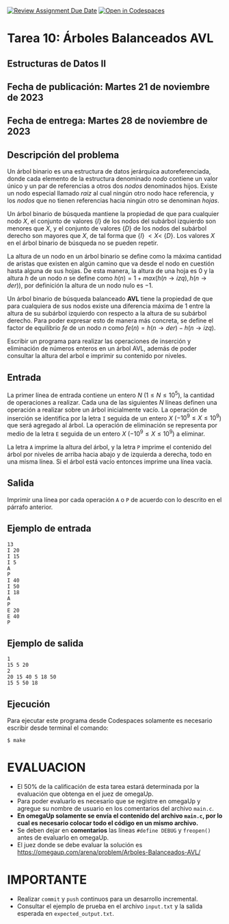 [![Review Assignment Due Date](https://classroom.github.com/assets/deadline-readme-button-24ddc0f5d75046c5622901739e7c5dd533143b0c8e959d652212380cedb1ea36.svg)](https://classroom.github.com/a/W5WIE0kO)
[![Open in Codespaces](https://classroom.github.com/assets/launch-codespace-7f7980b617ed060a017424585567c406b6ee15c891e84e1186181d67ecf80aa0.svg)](https://classroom.github.com/open-in-codespaces?assignment_repo_id=13030997)
# Tarea 10: Árboles Balanceados AVL
## Estructuras de Datos II
## Fecha de publicación: Martes 21 de noviembre de 2023
## Fecha de entrega: Martes 28 de noviembre de 2023

## Descripción del problema
Un árbol binario es una estructura de datos
jerárquica autoreferenciada, donde cada elemento de la
estructura denominado *nodo* contiene un valor único
y un par de referencias a otros dos *nodos* denominados hijos.
Existe un nodo especial llamado *raiz* al cual ningún otro nodo
hace referencia, y los *nodos* que no tienen referencias
hacia ningún otro se denominan *hojas*.

Un árbol binario de búsqueda mantiene la propiedad de que
para cualquier nodo $X$, el conjunto de valores {$I$}
de los nodos del subárbol izquierdo son menores que $X$,
y el conjunto de valores {$D$} de los nodos del
subárbol derecho son mayores que $X$, de tal forma que
{$I$} $\lt X \lt$ {$D$}. Los valores $X$ en el árbol binario
de búsqueda no se pueden repetir.

La altura de un nodo en un árbol binario se define
como la máxima cantidad de aristas que existen en algún
camino que va desde el nodo en cuestión hasta alguna
de sus hojas.
De esta manera, la altura de una hoja es $0$ y
la altura $h$ de un nodo $n$ se define como
$h(n)=1+max(h(n\rightarrow izq), h(n\rightarrow der))$,
por definición la altura de un nodo nulo es $-1$.

Un árbol binario de búsqueda balanceado **AVL**
tiene la propiedad de que para cualquiera de sus nodos
existe una diferencia máxima de $1$ entre la altura de su
subárbol izquierdo con respecto a la altura de su subárbol derecho.
Para poder expresar esto de manera más concreta, se define el
factor de equilibrio $fe$ de un nodo $n$ como
$fe(n)=h(n\rightarrow der)-h(n\rightarrow izq)$.

Escribir un programa para realizar las operaciones de inserción y
eliminación de números enteros en un árbol AVL, además de poder
consultar la altura del arbol e imprimir su contenido por niveles.

## Entrada
La primer línea de entrada contiene un entero $N$ ($1 \leq N \leq 10^5$),
la cantidad de operaciones a realizar.
Cada una de las siguientes $N$ líneas definen una operación a realizar
sobre un árbol inicialmente vacío.
La operación de inserción se identifica por la letra `I` seguida de un
entero $X$ ($-10^9 \leq X \leq 10^9$) que será agregado al árbol.
La operación de eliminación se representa por medio de la letra `E`
seguida de un entero $X$ ($-10^9 \leq X \leq 10^9$) a eliminar.

La letra `A` imprime la altura del árbol, y la letra `P` imprime
el contenido del árbol por niveles de arriba hacia abajo y de izquierda
a derecha, todo en una misma línea. Si el árbol está vacío entonces
imprime una línea vacía.

## Salida
Imprimir una línea por cada operación `A` o `P` de acuerdo con lo descrito
en el párrafo anterior.

## Ejemplo de entrada
```
13
I 20
I 15
I 5
A
P
I 40
I 50
I 18
A
P
E 20
E 40
P
```

## Ejemplo de salida
```
1
15 5 20
2
20 15 40 5 18 50
15 5 50 18
```

## Ejecución
Para ejecutar este programa desde Codespaces solamente es necesario
escribir desde terminal el comando:
```console
$ make
```

# EVALUACION
* El 50% de la calificación de esta tarea estará determinada 
por la evaluación que obtenga en el juez de omegaUp.
* Para poder evaluarlo es necesario que se registre en omegaUp y 
agregue su nombre de usuario en los comentarios del archivo `main.c`.
* **En omegaUp solamente se envía el contenido del archivo `main.c`, por lo
cual es necesario colocar todo el código en un mismo archivo.**
* Se deben dejar en **comentarios** las líneas `#define DEBUG` y `freopen()` antes de evaluarlo en omegaUp.
* El juez donde se debe evaluar la solución es https://omegaup.com/arena/problem/Arboles-Balanceados-AVL/

# IMPORTANTE
* Realizar `commit` y `push` continuos para un desarrollo incremental.
* Consultar el ejemplo de prueba en el archivo `input.txt` y la salida esperada en `expected_output.txt`.


